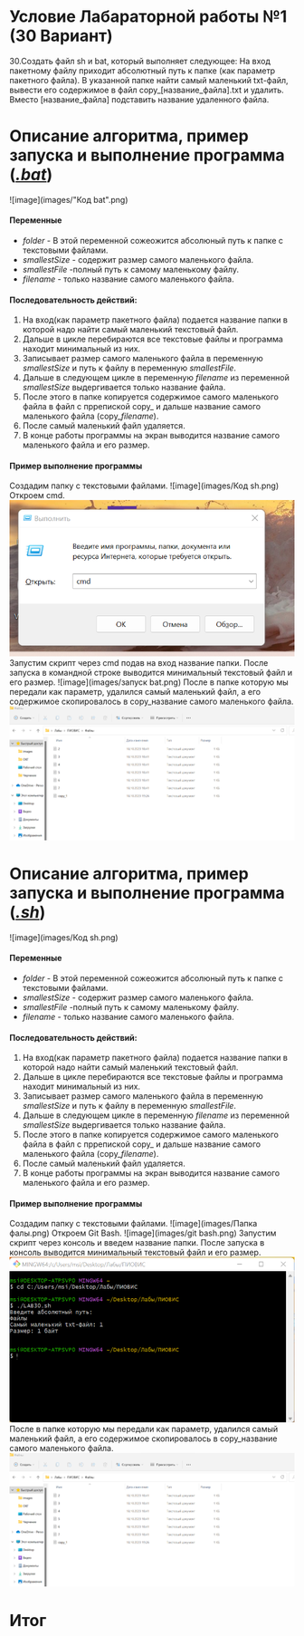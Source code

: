 # Условие Лабараторной работы №1 (30 Вариант)
30.Создать файл sh и bat, который выполняет следующее: 
На вход пакетному файлу приходит абсолютный путь к папке (как параметр пакетного файла). В указанной папке найти самый маленький txt-файл, вывести его содержимое в файл copy_[название_файла].txt и удалить. Вместо [название_файла] подставить название удаленного файла.

# Описание алгоритма, пример запуска и выполнение программа ([_.bat_](https://github.com/iis-32170x/RPIIS/blob/%D0%A8%D0%B0%D1%80%D0%BE%D0%B2_%D0%A4/lab30.bat)) 
![image](images/"Код bat".png)
#### Переменные
- *folder* - В этой переменной сожеожится абсолюный путь к папке с текстовыми файлами.
- *smallestSize* - содержит размер самого маленького файла.
- *smallestFile* -полный путь к самому маленькому файлу.
- *filename* - только название самого маленького файла.
#### Последовательность действий:
1. На вход(как параметр пакетного файла) подается название папки в которой надо найти самый маленький текстовый файл.
2. Дальше в цикле перебираются все текстовые файлы и программа находит минимальный из них.
3. Записывает размер самого маленького файла в переменную *smallestSize* и путь к файлу в переменную *smallestFile*.
4. Дальше в следующем цикле в переменную *filename* из переменной *smallestSize* выдергивается только название файла.
5. После этого в папке копируется содержимое самого маленького файла в файл с пррепиской copy_ и дальше название самого маленького файла (copy_*filename*).
6. После самый маленький файл удаляется.
7. В конце работы программы на экран выводится название самого маленького файла и его размер.
#### Пример выполнение программы
Создадим папку с текстовыми файлами.
![image](images/Код sh.png)
Откроем cmd.
![image](images/cmd.png)
Запустим скрипт через cmd подав на вход название папки.
После запуска в командной строке выводится минимальный текстовый файл и его размер.
![image](images/запуск bat.png)
После в папке которую мы передали как параметр, удалился самый маленький файл, а его содержимое скопировалось в copy_название самого маленького файла.
![image](images/result.png)
# Описание алгоритма, пример запуска и выполнение программа ([_.sh_](https://github.com/iis-32170x/RPIIS/blob/%D0%A8%D0%B0%D1%80%D0%BE%D0%B2_%D0%A4/lab30.bat)) 
![image](images/Код sh.png)
#### Переменные
- *folder* - В этой переменной сожеожится абсолюный путь к папке с текстовыми файлами.
- *smallestSize* - содержит размер самого маленького файла.
- *smallestFile* -полный путь к самому маленькому файлу.
- *filename* - только название самого маленького файла.
#### Последовательность действий:
1. На вход(как параметр пакетного файла) подается название папки в которой надо найти самый маленький текстовый файл.
2. Дальше в цикле перебираются все текстовые файлы и программа находит минимальный из них.
3. Записывает размер самого маленького файла в переменную *smallestSize* и путь к файлу в переменную *smallestFile*.
4. Дальше в следующем цикле в переменную *filename* из переменной *smallestSize* выдергивается только название файла.
5. После этого в папке копируется содержимое самого маленького файла в файл с пррепиской copy_ и дальше название самого маленького файла (copy_*filename*).
6. После самый маленький файл удаляется.
7. В конце работы программы на экран выводится название самого маленького файла и его размер.
#### Пример выполнение программы
Создадим папку с текстовыми файлами.
![image](images/Папка фалы.png)
Откроем Git Bash.
![image](images/git bash.png)
Запустим скрипт через консоль и введем название папки.
После запуска в консоль выводится минимальный текстовый файл и его размер.
![image](images/result_sh.png)
После в папке которую мы передали как параметр, удалился самый маленький файл, а его содержимое скопировалось в copy_название самого маленького файла.
![image](images/result.png)
# Итог
